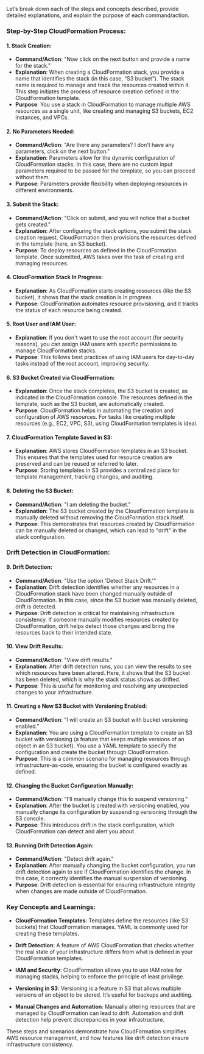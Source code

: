 Let’s break down each of the steps and concepts described, provide detailed explanations, and explain the purpose of each command/action.

### Step-by-Step CloudFormation Process:

#### 1. **Stack Creation**:
   - **Command/Action**: "Now click on the next button and provide a name for the stack."
   - **Explanation**: When creating a CloudFormation stack, you provide a name that identifies the stack (in this case, “S3 bucket”). The stack name is required to manage and track the resources created within it. This step initiates the process of resource creation defined in the CloudFormation template.
   - **Purpose**: You use a stack in CloudFormation to manage multiple AWS resources as a single unit, like creating and managing S3 buckets, EC2 instances, and VPCs.

#### 2. **No Parameters Needed**:
   - **Command/Action**: "Are there any parameters? I don't have any parameters, click on the next button."
   - **Explanation**: Parameters allow for the dynamic configuration of CloudFormation stacks. In this case, there are no custom input parameters required to be passed for the template, so you can proceed without them.
   - **Purpose**: Parameters provide flexibility when deploying resources in different environments.

#### 3. **Submit the Stack**:
   - **Command/Action**: "Click on submit, and you will notice that a bucket gets created."
   - **Explanation**: After configuring the stack options, you submit the stack creation request. CloudFormation then provisions the resources defined in the template (here, an S3 bucket).
   - **Purpose**: To deploy resources as defined in the CloudFormation template. Once submitted, AWS takes over the task of creating and managing resources.

#### 4. **CloudFormation Stack In Progress**:
   - **Explanation**: As CloudFormation starts creating resources (like the S3 bucket), it shows that the stack creation is in progress.
   - **Purpose**: CloudFormation automates resource provisioning, and it tracks the status of each resource being created.

#### 5. **Root User and IAM User**:
   - **Explanation**: If you don't want to use the root account (for security reasons), you can assign IAM users with specific permissions to manage CloudFormation stacks.
   - **Purpose**: This follows best practices of using IAM users for day-to-day tasks instead of the root account, improving security.

#### 6. **S3 Bucket Created via CloudFormation**:
   - **Explanation**: Once the stack completes, the S3 bucket is created, as indicated in the CloudFormation console. The resources defined in the template, such as the S3 bucket, are automatically created.
   - **Purpose**: CloudFormation helps in automating the creation and configuration of AWS resources. For tasks like creating multiple resources (e.g., EC2, VPC, S3), using CloudFormation templates is ideal.

#### 7. **CloudFormation Template Saved in S3**:
   - **Explanation**: AWS stores CloudFormation templates in an S3 bucket. This ensures that the templates used for resource creation are preserved and can be reused or referred to later.
   - **Purpose**: Storing templates in S3 provides a centralized place for template management, tracking changes, and auditing.

#### 8. **Deleting the S3 Bucket**:
   - **Command/Action**: "I am deleting the bucket."
   - **Explanation**: The S3 bucket created by the CloudFormation template is manually deleted without removing the CloudFormation stack itself.
   - **Purpose**: This demonstrates that resources created by CloudFormation can be manually deleted or changed, which can lead to "drift" in the stack configuration.

### Drift Detection in CloudFormation:

#### 9. **Drift Detection**:
   - **Command/Action**: "Use the option 'Detect Stack Drift.'"
   - **Explanation**: Drift detection identifies whether any resources in a CloudFormation stack have been changed manually outside of CloudFormation. In this case, since the S3 bucket was manually deleted, drift is detected.
   - **Purpose**: Drift detection is critical for maintaining infrastructure consistency. If someone manually modifies resources created by CloudFormation, drift helps detect those changes and bring the resources back to their intended state.

#### 10. **View Drift Results**:
   - **Command/Action**: "View drift results."
   - **Explanation**: After drift detection runs, you can view the results to see which resources have been altered. Here, it shows that the S3 bucket has been deleted, which is why the stack status shows as drifted.
   - **Purpose**: This is useful for monitoring and resolving any unexpected changes to your infrastructure.

#### 11. **Creating a New S3 Bucket with Versioning Enabled**:
   - **Command/Action**: "I will create an S3 bucket with bucket versioning enabled."
   - **Explanation**: You are using a CloudFormation template to create an S3 bucket with versioning (a feature that keeps multiple versions of an object in an S3 bucket). You use a YAML template to specify the configuration and create the bucket through CloudFormation.
   - **Purpose**: This is a common scenario for managing resources through infrastructure-as-code, ensuring the bucket is configured exactly as defined.

#### 12. **Changing the Bucket Configuration Manually**:
   - **Command/Action**: "I'll manually change this to suspend versioning."
   - **Explanation**: After the bucket is created with versioning enabled, you manually change its configuration by suspending versioning through the S3 console.
   - **Purpose**: This introduces drift in the stack configuration, which CloudFormation can detect and alert you about.

#### 13. **Running Drift Detection Again**:
   - **Command/Action**: "Detect drift again."
   - **Explanation**: After manually changing the bucket configuration, you run drift detection again to see if CloudFormation identifies the change. In this case, it correctly identifies the manual suspension of versioning.
   - **Purpose**: Drift detection is essential for ensuring infrastructure integrity when changes are made outside of CloudFormation.

### Key Concepts and Learnings:

- **CloudFormation Templates**: Templates define the resources (like S3 buckets) that CloudFormation manages. YAML is commonly used for creating these templates.
  
- **Drift Detection**: A feature of AWS CloudFormation that checks whether the real state of your infrastructure differs from what is defined in your CloudFormation templates.

- **IAM and Security**: CloudFormation allows you to use IAM roles for managing stacks, helping to enforce the principle of least privilege.

- **Versioning in S3**: Versioning is a feature in S3 that allows multiple versions of an object to be stored. It’s useful for backups and auditing.

- **Manual Changes and Automation**: Manually altering resources that are managed by CloudFormation can lead to drift. Automation and drift detection help prevent discrepancies in your infrastructure.

These steps and scenarios demonstrate how CloudFormation simplifies AWS resource management, and how features like drift detection ensure infrastructure consistency.